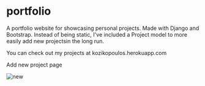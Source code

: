 # portfolio
A portfolio website for showcasing personal projects. Made with Django and Bootstrap.
Instead of being static, I've included a Project model to more easily add new projectsin the long run.

You can check out my projects at kozikopoulos.herokuapp.com

Add new project page

![new](https://i.ibb.co/TRZd6Cd/admin.png)
